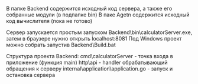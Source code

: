 В папке Backend содержится исходный код сервера, а также его собранные модули (в подпапке bin)
В паке Agetn содержится исходный код вычислителя (пока не готово)

Сервер запускается простым запуском Backend\bin\calculatorServer.exe, затем в браузере нужно открыть localhost:8081
Под Windows проект можно собрать запустив Backend\Build.bat

Структура проекта Backend:
cmd\calculatorServer - точка входа в приложение (функция main)
http\api - handler обрабатывающий обращения к серверу
internal\application\application.go - запуск и остановка сервера 